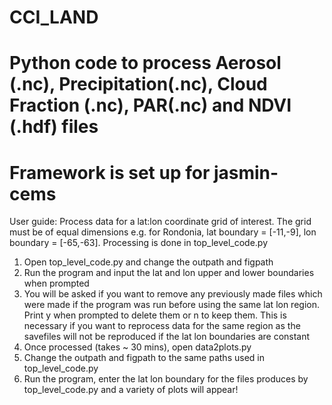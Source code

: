 # CCI_LAND
# Python code to process Aerosol (.nc), Precipitation(.nc), Cloud Fraction (.nc), PAR(.nc) and NDVI (.hdf) files
# Framework is set up for jasmin-cems 
 

User guide: 
Process data for a lat:lon coordinate grid of interest. The grid must be of equal dimensions e.g. for Rondonia, 
lat boundary = [-11,-9], lon boundary = [-65,-63]. Processing is done in top_level_code.py
1. Open top_level_code.py and change the outpath and figpath 
2. Run the program and input the lat and lon upper and lower boundaries when prompted
3. You will be asked if you want to remove any previously made files which were made if the program was run before using the same
lat lon region. Print y when prompted to delete them or n to keep them. 
This is necessary if you want to reprocess data for the same region as the savefiles will not be reproduced if the lat lon boundaries are constant 
4. Once processed (takes ~ 30 mins), open data2plots.py
5. Change the outpath and figpath to the same paths used in top_level_code.py
6. Run the program, enter the lat lon boundary for the files produces by top_level_code.py and a variety of plots will appear! 
